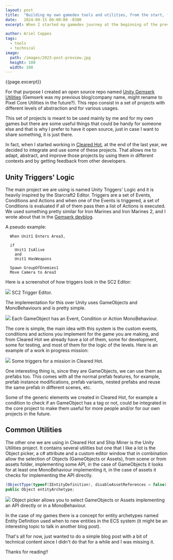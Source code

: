 ```yaml
---
layout: post
title:  "Building my own gamedev tools and utilities, from the start, for the future"
date:   2024-09-15 08:00:00 -0300
excerpt: When I started my gamedev journey at the beginning of the previous year, one important objective in mind was to work in building a set of tools and utilities while developing each minigame, prototype, experience, etc, to be used for the next ones, and so on. 

author: Ariel Coppes
tags:
  - tools
  - technical
image:
  path: /images/2023-post-preview.jpg
  height: 100
  width: 100
---
```


{{page.excerpt}}

For that purpose I created an open source repo named [Unity Gemserk Utilities](https://github.com/acoppes/unity-gemserk-utilities) (Gemserk was my previous blog/company name, might rename to Pixel Core Utilities in the future?). This repo consist in a set of projects with different levels of abstraction and for various usages.

This set of projects is meant to be used mainly by me and for my own games but there are some useful things that could be handy for someone else and that is why I prefer to have it open source, just in case I want to share something, it is just there. 

In fact, when I started working in [Cleared Hot](https://store.steampowered.com/app/1710820/Cleared_Hot/), at the end of the last year, we decided to integrate and use some of these projects. That allows me to adapt, abstract, and improve those projects by using them in different contexts and by getting feedback from other developers.

## Unity Triggers' Logic

The main project we are using is named Unity Triggers' Logic and it is heavily inspired by the Starcraft2 Editor. Triggers are a set of Events, Conditions and Actions and when one of the Events is triggered, a set of Conditions is evaluated if all of them pass then a list of Actions is executed. We used something pretty similar for Iron Marines and Iron Marines 2, and I wrote about that in the [Gemserk devblog](https://blog.gemserk.com/2017/03/27/playing-with-starcraft-2-editor-to-understand-how-a-good-rts-is-made/). 


A pseudo example:

```
  When Unit1 Enters Area3, 
  
  if 
    Unit1 IsAlive 
    and 
    Unit1 HasWeapons

  Spawn GroupOfEnemies1 
  Move Camera to Area3
```

Here is a screenshot of how triggers look in the SC2 Editor:

<div class="post-image">
    <img src="/assets/unity-triggers-sc2example-crop.png" />
    <span>SC2 Trigger Editor.</span>
</div>

The implementation for this over Unity uses GameObjects and MonoBehaviours and is pretty simple.

<div class="post-image">
    <img src="/assets/unity-triggers-gameobjects.png" />
    <span>Each GameObject has an Event, Condition or Action MonoBehaviour.</span>
</div>

The core is simple, the main idea with this system is the custom events, conditions and actions you implement for the game you are making, and from Cleared Hot we already have a lot of them, some for development, some for testing, and most of them for the logic of the levels. Here is an example of a work in progress mission:

<div class="post-image">
    <img src="/assets/unity-triggers-gameobjects-clearedhot.png" />
    <span>Some triggers for a mission in Cleared Hot.</span>
</div>

One interesting thing is, since they are GameObjects, we can use them as prefabs too. This comes with all the normal prefab features, for example, prefab instance modifications, prefab variants, nested prefabs and reuse the same prefab in different scenes, etc.

Some of the generic elements we created in Cleared Hot, for example a condition to check if an GameObject has a tag or not, could be integrated in the core project to make them useful for more people and/or for our own projects in the future.

## Common Utilities

The other one we are using in Cleared Hot and Ship Miner is the Unity Utilities project. It contains several utilities but one that I like a lot is the Object picker, a c# attribute and a custom editor window that in combination allow the selection of Objects (GameObjects or Assets), from scene or from assets folder, implementing some API, in the case of GameObjects it looks for at least one MonoBehaviour implementing it, in the case of assets it checks for implementing the API directly.

```csharp
[ObjectType(typeof(IEntityDefinition), disableAssetReferences = false)]
public Object entityArchetype;
``` 

<div class="post-image">
    <img src="/assets/unity_utilities_objecttype_picker.gif" />
    <span>Object picker allows you to select GameObjects or Assets implementing an API directly or in a MonoBehaviour.</span>
</div>

In the case of my games there is a concept for entity archetypes named Entity Definition used when to new entities in the ECS system (it might be an interesting topic to talk in another blog post).

That's all for now, just wanted to do a simple blog post with a bit of technical content since I didn't do that for a while and I was missing it.

Thanks for reading!!




